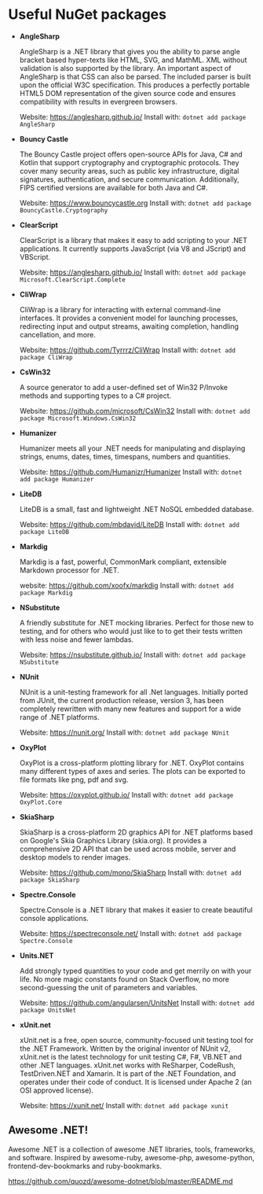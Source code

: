 # Useful NuGet packages

* **AngleSharp**

	AngleSharp is a .NET library that gives you the ability to parse angle bracket based hyper-texts like HTML, SVG, and MathML. XML without validation is also supported by the library. An important aspect of AngleSharp is that CSS can also be parsed. The included parser is built upon the official W3C specification. This produces a perfectly portable HTML5 DOM representation of the given source code and ensures compatibility with results in evergreen browsers. 

	Website: https://anglesharp.github.io/
	Install with: `dotnet add package AngleSharp`

* **Bouncy Castle**

	The Bouncy Castle project offers open-source APIs for Java, C# and Kotlin that support cryptography and cryptographic protocols. They cover many security areas, such as public key infrastructure, digital signatures, authentication, and secure communication. Additionally, FIPS certified versions are available for both Java and C#.

	Website: https://www.bouncycastle.org
	Install with: `dotnet add package BouncyCastle.Cryptography`
	
* **ClearScript**

	ClearScript is a library that makes it easy to add scripting to your .NET applications. It currently supports JavaScript (via V8 and JScript) and VBScript.

	Website: https://anglesharp.github.io/
	Install with: `dotnet add package Microsoft.ClearScript.Complete`

* **CliWrap**

	CliWrap is a library for interacting with external command-line interfaces. It provides a convenient model for launching processes, redirecting input and output streams, awaiting completion, handling cancellation, and more.
	
	Website: https://github.com/Tyrrrz/CliWrap
	Install with: `dotnet add package CliWrap`

* **CsWin32**

    A source generator to add a user-defined set of Win32 P/Invoke methods and supporting types to a C# project.
	
	Website: https://github.com/microsoft/CsWin32
	Install with: `dotnet add package Microsoft.Windows.CsWin32`

* **Humanizer**

	Humanizer meets all your .NET needs for manipulating and displaying strings, enums, dates, times, timespans, numbers and quantities.
	
	Website: https://github.com/Humanizr/Humanizer
	Install with: `dotnet add package Humanizer`

* **LiteDB**

	LiteDB is a small, fast and lightweight .NET NoSQL embedded database.

	Website: https://github.com/mbdavid/LiteDB
	Install with: `dotnet add package LiteDB`

	
* **Markdig**

	Markdig is a fast, powerful, CommonMark compliant, extensible Markdown processor for .NET.
	
	website: https://github.com/xoofx/markdig
	Install with: `dotnet add package Markdig`

* **NSubstitute**
	
	A friendly substitute for .NET mocking libraries. Perfect for those new to testing, and for others who would just like to to get their tests written with less noise and fewer lambdas.
	
	Website: https://nsubstitute.github.io/
	Install with: `dotnet add package NSubstitute`

* **NUnit**
	
	NUnit is a unit-testing framework for all .Net languages. Initially ported from JUnit, the current production release, version 3, has been completely rewritten with many new features and support for a wide range of .NET platforms.
	
	Website: https://nunit.org/
	Install with: `dotnet add package NUnit`

* **OxyPlot**

	OxyPlot is a cross-platform plotting library for .NET. OxyPlot contains many different types of axes and series. The plots can be exported to file formats like png, pdf and svg.

	Website: https://oxyplot.github.io/
	Install with: `dotnet add package OxyPlot.Core`
	
* **SkiaSharp**

	SkiaSharp is a cross-platform 2D graphics API for .NET platforms based on Google's Skia Graphics Library (skia.org). It provides a comprehensive 2D API that can be used across mobile, server and desktop models to render images.

	Website: https://github.com/mono/SkiaSharp
	Install with: `dotnet add package SkiaSharp`
	
* **Spectre.Console**

	Spectre.Console is a .NET library that makes it easier to create beautiful console applications.
	
	Website: https://spectreconsole.net/
	Install with: `dotnet add package Spectre.Console`
	
* **Units.NET**

	Add strongly typed quantities to your code and get merrily on with your life. No more magic constants found on Stack Overflow, no more second-guessing the unit of parameters and variables.
	
	Website: https://github.com/angularsen/UnitsNet
	Install with: `dotnet add package UnitsNet`
	
* **xUnit.net**

	xUnit.net is a free, open source, community-focused unit testing tool for the .NET Framework. Written by the original inventor of NUnit v2, xUnit.net is the latest technology for unit testing C#, F#, VB.NET and other .NET languages. xUnit.net works with ReSharper, CodeRush, TestDriven.NET and Xamarin. It is part of the .NET Foundation, and operates under their code of conduct. It is licensed under Apache 2 (an OSI approved license). 
	
	Website: https://xunit.net/
	Install with: `dotnet add package xunit`

## Awesome .NET!

Awesome .NET is a collection of awesome .NET libraries, tools, frameworks, and software. Inspired by awesome-ruby, awesome-php, awesome-python, frontend-dev-bookmarks and ruby-bookmarks.

https://github.com/quozd/awesome-dotnet/blob/master/README.md